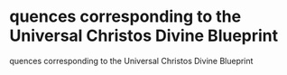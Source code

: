 # quences corresponding to the Universal Christos Divine Blueprint

quences corresponding to the Universal Christos Divine Blueprint